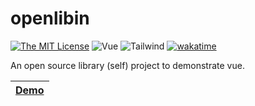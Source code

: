 # openlibin

<!-- Shields -->
[![The MIT License](https://img.shields.io/badge/license-MIT-orange.svg?style=flat)](http://opensource.org/licenses/MIT)
![Vue](https://img.shields.io/badge/vue-3.x-blue.svg?style=flat&logo=vue.js)
![Tailwind](https://img.shields.io/badge/tailwind-2.2.6-blueviolet)
[![wakatime](https://wakatime.com/badge/github/sortedcord/openlibin.svg)](https://wakatime.com/badge/github/sortedcord/openlibin.svg)

<!-- Description -->
An open source library (self) project to demonstrate vue.

| [Demo](https://sortedcord.github.io/openlibin/) |
| ----------------------------------------------- |
